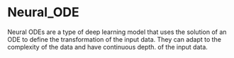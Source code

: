 # Neural_ODE
Neural ODEs are a type of deep learning model that uses the solution of an ODE to define the transformation of the input data. They can adapt to the complexity of the data and have continuous depth. of the input data. 
